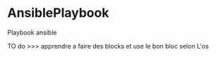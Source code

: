# AnsiblePlaybook
Playbook ansible 

TO do >>> apprendre a faire des blocks et use le bon bloc selon L'os 
